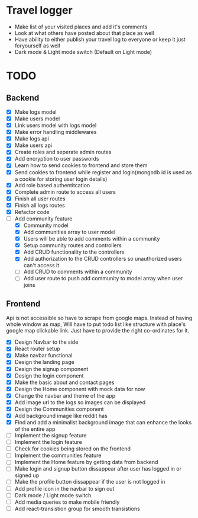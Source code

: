 # Travel logger

- Make list of your visited places and add it's comments
- Look at what others have posted about that place as well
- Have ability to either publish your travel log to everyone or keep it just foryourself as well
- Dark mode & Light mode switch (Default on Light mode)

# TODO

## Backend

- [x] Make logs model
- [x] Make users model
- [x] Link users model with logs model
- [x] Make error handling middlewares
- [x] Make logs api
- [x] Make users api
- [x] Create roles and seperate admin routes
- [x] Add encryption to user passwords
- [x] Learn how to send cookies to frontend and store them
- [x] Send cookies to frontend while register and login(mongodb id is used as a cookie for storing user login details)
- [x] Add role based authentitcation
- [x] Complete admin route to access all users
- [x] Finish all user routes
- [x] Finish all logs routes
- [x] Refactor code
- [ ] Add community feature
  - [x] Community model
  - [x] Add communities array to user model
  - [x] Users will be able to add comments within a community
  - [x] Setup community routes and controllers
  - [x] Add CRUD functionality to the controllers
  - [x] Add authorization to the CRUD controllers so unauthorized users can't access it
  - [ ] Add CRUD to comments within a community
  - [ ] Add user route to push add community to model array when user joins

## Frontend

Api is not accessible so have to scrape from google maps. Instead of having whole window as map, Will have to put todo list like structure with place's google map clickable link. Just have to provide the right co-ordinates for it.

- [x] Design Navbar to the side
- [x] React router setup
- [x] Make navbar functional
- [x] Design the landing page
- [x] Design the signup component
- [x] Design the login component
- [x] Make the basic about and contact pages
- [x] Design the Home component with mock data for now
- [x] Change the navbar and theme of the app
- [x] Add image url to the logs so images can be displayed
- [x] Design the Communities component
- [x] Add background image like reddit has
- [x] Find and add a minimalist background image that can enhance the looks of the entire app
- [ ] Implement the signup feature
- [ ] Implement the login feature
- [ ] Check for cookies being stored on the frontend
- [ ] Implement the communities feature
- [ ] Implement the Home feature by getting data from backend
- [ ] Make login and signup button dissappear after user has logged in or signed up
- [ ] Make the profile button dissappear if the user is not logged in
- [ ] Add profile icon in the navbar to sign out
- [ ] Dark mode / Light mode switch
- [ ] Add media queries to make mobile friendly
- [ ] Add react-transistion group for smooth transistions
